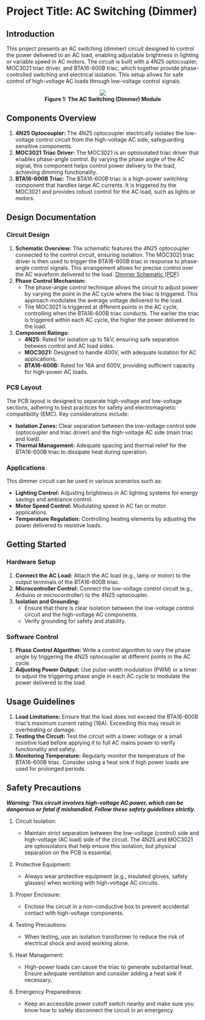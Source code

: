 # Project Title: **AC Switching (Dimmer)**

##  Introduction

This project presents an AC switching (dimmer) circuit designed to control the power delivered to an AC load, enabling adjustable brightness in lighting or variable speed in AC motors. The circuit is built with a 4N25 optocoupler, MOC3021 triac driver, and BTA16-600B triac, which together provide phase-controlled switching and electrical isolation. This setup allows for safe control of high-voltage AC loads through low-voltage control signals.

<p align="center">
    <img src="https://github.com/thynavy/AC_Switching_Dimmer/blob/main/Dimmer.png" />
    <br />
    <strong>Figure 1: The AC Switching (Dimmer) Module</strong>
</p>

##  Components Overview

1. **4N25 Optocoupler:** The 4N25 optocoupler electrically isolates the low-voltage control circuit from the high-voltage AC side, safeguarding sensitive components.
2. **MOC3021 Triac Driver:** The MOC3021 is an optoisolated triac driver that enables phase-angle control. By varying the phase angle of the AC signal, this component helps control power delivery to the load, achieving dimming functionality.
3. **BTA16-600B Triac:** The BTA16-600B triac is a high-power switching component that handles large AC currents. It is triggered by the MOC3021 and provides robust control for the AC load, such as lights or motors.

##  Design Documentation

###  Circuit Design

1. **Schematic Overview:** The schematic features the 4N25 optocoupler connected to the control circuit, ensuring isolation. The MOC3021 triac driver is then used to trigger the BTA16-600B triac in response to phase-angle control signals. This arrangement allows for precise control over the AC waveform delivered to the load.
  [Dimmer Schematic (PDF)](https://github.com/thynavy/AC_Switching_Dimmer/blob/main/Schematic.pdf)
3. **Phase Control Mechanism:**
   - The phase-angle control technique allows the circuit to adjust power by varying the point in the AC cycle where the triac is triggered. This approach modulates the average voltage delivered to the load.
   - The MOC3021 is triggered at different points in the AC cycle, controlling when the BTA16-600B triac conducts. The earlier the triac is triggered within each AC cycle, the higher the power delivered to the load.   
4. **Component Ratings:**   
   -  **4N25:** Rated for isolation up to 5kV, ensuring safe separation between control and AC load sides.
   - **MOC3021:** Designed to handle 400V, with adequate isolation for AC applications.
   - **BTA16-600B:** Rated for 16A and 600V, providing sufficient capacity for high-power AC loads.

###  PCB Layout

The PCB layout is designed to separate high-voltage and low-voltage sections, adhering to best practices for safety and electromagnetic compatibility (EMC). Key considerations include:
- **Isolation Zones:** Clear separation between the low-voltage control side (optocoupler and triac driver) and the high-voltage AC side (main triac and load).
- **Thermal Management:** Adequate spacing and thermal relief for the BTA16-600B triac to dissipate heat during operation.

###  Applications

This dimmer circuit can be used in various scenarios such as:
- **Lighting Control:** Adjusting brightness in AC lighting systems for energy savings and ambiance control.
- **Motor Speed Control:** Modulating speed in AC fan or motor applications.
- **Temperature Regulation:** Controlling heating elements by adjusting the power delivered to resistive loads.

##  Getting Started

###  Hardware Setup

1. **Connect the AC Load:** Attach the AC load (e.g., lamp or motor) to the output terminals of the BTA16-600B triac.
2. **Microcontroller Control:** Connect the low-voltage control circuit (e.g., Arduino or microcontroller) to the 4N25 optocoupler.
3. **Isolation and Grounding:**
   - Ensure that there is clear isolation between the low-voltage control circuit and the high-voltage AC components.
   - Verify grounding for safety and stability.

###  Software Control

1. **Phase Control Algorithm:** Write a control algorithm to vary the phase angle by triggering the 4N25 optocoupler at different points in the AC cycle.
2. **Adjusting Power Output:** Use pulse-width modulation (PWM) or a timer to adjust the triggering phase angle in each AC cycle to modulate the power delivered to the load.

##  Usage Guidelines

1. **Load Limitations:** Ensure that the load does not exceed the BTA16-600B triac’s maximum current rating (16A). Exceeding this may result in overheating or damage.
2. **Testing the Circuit:** Test the circuit with a lower voltage or a small resistive load before applying it to full AC mains power to verify functionality and safety.
3. **Monitoring Temperature:** Regularly monitor the temperature of the BTA16-600B triac. Consider using a heat sink if high power loads are used for prolonged periods.

##  Safety Precautions

_**Warning: This circuit involves high-voltage AC power, which can be dangerous or fatal if mishandled. Follow these safety guidelines strictly.**_

1. Circuit Isolation:

   - Maintain strict separation between the low-voltage (control) side and high-voltage (AC load) side of the circuit. The 4N25 and MOC3021 are optoisolators that help ensure this isolation, but physical separation on the PCB is essential.

2. Protective Equipment:

   - Always wear protective equipment (e.g., insulated gloves, safety glasses) when working with high-voltage AC circuits.

3. Proper Enclosure:

   - Enclose the circuit in a non-conductive box to prevent accidental contact with high-voltage components.

4. Testing Precautions:

   - When testing, use an isolation transformer to reduce the risk of electrical shock and avoid working alone.

5. Heat Management:

   - High-power loads can cause the triac to generate substantial heat. Ensure adequate ventilation and consider adding a heat sink if necessary.

6. Emergency Preparedness:

   - Keep an accessible power cutoff switch nearby and make sure you know how to safely disconnect the circuit in an emergency.




